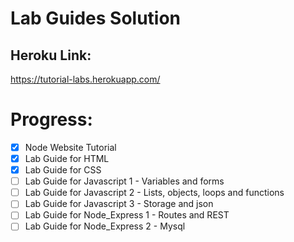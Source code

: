 # Lab Guides Solution


## Heroku Link:
  https://tutorial-labs.herokuapp.com/

# Progress:
- [X] Node Website Tutorial
- [X] Lab Guide for HTML
- [X] Lab Guide for CSS
- [ ] Lab Guide for Javascript 1 - Variables and forms
- [ ] Lab Guide for Javascript 2 - Lists, objects, loops and functions
- [ ] Lab Guide for Javascript 3 - Storage and json
- [ ] Lab Guide for Node_Express 1 - Routes and REST
- [ ] Lab Guide for Node_Express 2 - Mysql
